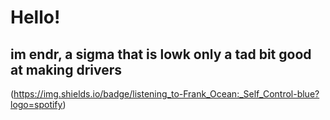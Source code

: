 # Hello!

## im endr, a sigma that is lowk only a tad bit good at making drivers




(https://img.shields.io/badge/listening_to-Frank_Ocean:_Self_Control-blue?logo=spotify)
